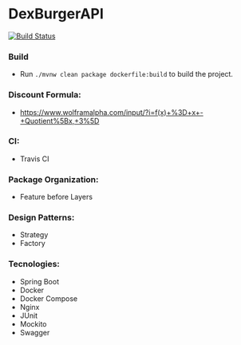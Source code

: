 # DexBurgerAPI

[![Build Status](https://travis-ci.org/gustavotemple/DexBurgerAPI.svg?branch=master)](https://travis-ci.org/gustavotemple/DexBurgerAPI)

### Build
+ Run `./mvnw clean package dockerfile:build` to build the project.

### Discount Formula:
+ https://www.wolframalpha.com/input/?i=f(x)+%3D+x+-+Quotient%5Bx,+3%5D

### CI:
+ Travis CI

### Package Organization:
+ Feature before Layers

### Design Patterns:
+ Strategy
+ Factory

### Tecnologies:
+ Spring Boot
+ Docker
+ Docker Compose
+ Nginx
+ JUnit
+ Mockito
+ Swagger
